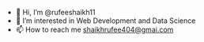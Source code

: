 - 👋 Hi, I’m @rufeeshaikh11
- 👀 I’m interested in Web Development and Data Science
- 📫 How to reach me shaikhrufee404@gmai.com

<!---
rufeeshaikh11/rufeeshaikh11 is a ✨ special ✨ repository because its `README.md` (this file) appears on your GitHub profile.
You can click the Preview link to take a look at your changes.
--->
